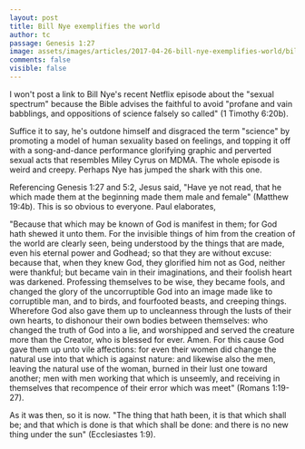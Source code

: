 ```yaml
---
layout: post
title: Bill Nye exemplifies the world
author: tc
passage: Genesis 1:27
image: assets/images/articles/2017-04-26-bill-nye-exemplifies-world/bill-nye-saves-world.jpg
comments: false
visible: false
---
```


I won't post a link to Bill Nye's recent Netflix episode about the "sexual spectrum" because the Bible advises the faithful to avoid "profane and vain babblings, and oppositions of science falsely so called" (1 Timothy 6:20b).

Suffice it to say, he's outdone himself and disgraced the term "science" by promoting a model of human sexuality based on feelings, and topping it off with a song-and-dance performance glorifying graphic and perverted sexual acts that resembles Miley Cyrus on MDMA. The whole episode is weird and creepy. Perhaps Nye has jumped the shark with this one.

Referencing Genesis 1:27 and 5:2, Jesus said, "Have ye not read, that he which made them at the beginning made them male and female" (Matthew 19:4b). This is so obvious to everyone. Paul elaborates,

"Because that which may be known of God is manifest in them; for God hath shewed it unto them. For the invisible things of him from the creation of the world are clearly seen, being understood by the things that are made, even his eternal power and Godhead; so that they are without excuse: because that, when they knew God, they glorified him not as God, neither were thankful; but became vain in their imaginations, and their foolish heart was darkened. Professing themselves to be wise, they became fools, and changed the glory of the uncorruptible God into an image made like to corruptible man, and to birds, and fourfooted beasts, and creeping things. Wherefore God also gave them up to uncleanness through the lusts of their own hearts, to dishonour their own bodies between themselves: who changed the truth of God into a lie, and worshipped and served the creature more than the Creator, who is blessed for ever. Amen. For this cause God gave them up unto vile affections: for even their women did change the natural use into that which is against nature: and likewise also the men, leaving the natural use of the woman, burned in their lust one toward another; men with men working that which is unseemly, and receiving in themselves that recompence of their error which was meet" (Romans 1:19-27).

As it was then, so it is now. "The thing that hath been, it is that which shall be; and that which is done is that which shall be done: and there is no new thing under the sun" (Ecclesiastes 1:9).
